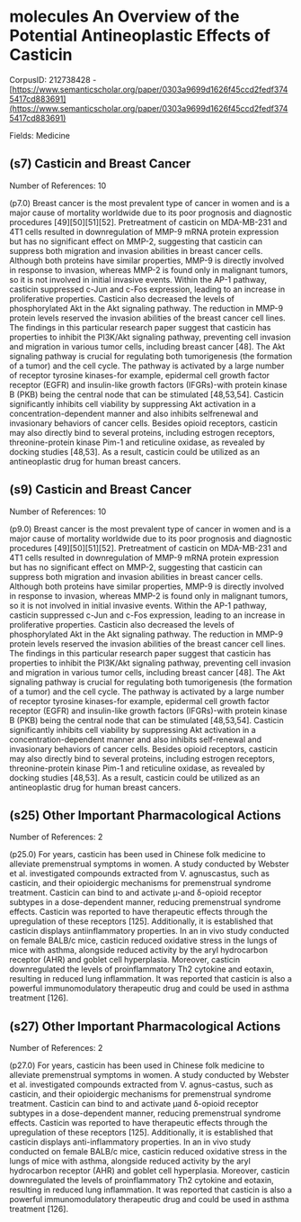 # molecules An Overview of the Potential Antineoplastic Effects of Casticin

CorpusID: 212738428 - [https://www.semanticscholar.org/paper/0303a9699d1626f45ccd2fedf3745417cd883691](https://www.semanticscholar.org/paper/0303a9699d1626f45ccd2fedf3745417cd883691)

Fields: Medicine

## (s7) Casticin and Breast Cancer
Number of References: 10

(p7.0) Breast cancer is the most prevalent type of cancer in women and is a major cause of mortality worldwide due to its poor prognosis and diagnostic procedures [49][50][51][52]. Pretreatment of casticin on MDA-MB-231 and 4T1 cells resulted in downregulation of MMP-9 mRNA protein expression but has no significant effect on MMP-2, suggesting that casticin can suppress both migration and invasion abilities in breast cancer cells. Although both proteins have similar properties, MMP-9 is directly involved in response to invasion, whereas MMP-2 is found only in malignant tumors, so it is not involved in initial invasive events. Within the AP-1 pathway, casticin suppressed c-Jun and c-Fos expression, leading to an increase in proliferative properties. Casticin also decreased the levels of phosphorylated Akt in the Akt signaling pathway. The reduction in MMP-9 protein levels reserved the invasion abilities of the breast cancer cell lines. The findings in this particular research paper suggest that casticin has properties to inhibit the PI3K/Akt signaling pathway, preventing cell invasion and migration in various tumor cells, including breast cancer [48]. The Akt signaling pathway is crucial for regulating both tumorigenesis (the formation of a tumor) and the cell cycle. The pathway is activated by a large number of receptor tyrosine kinases-for example, epidermal cell growth factor receptor (EGFR) and insulin-like growth factors (IFGRs)-with protein kinase B (PKB) being the central node that can be stimulated [48,53,54]. Casticin significantly inhibits cell viability by suppressing Akt activation in a concentration-dependent manner and also inhibits selfrenewal and invasionary behaviors of cancer cells. Besides opioid receptors, casticin may also directly bind to several proteins, including estrogen receptors, threonine-protein kinase Pim-1 and reticuline oxidase, as revealed by docking studies [48,53]. As a result, casticin could be utilized as an antineoplastic drug for human breast cancers.
## (s9) Casticin and Breast Cancer
Number of References: 10

(p9.0) Breast cancer is the most prevalent type of cancer in women and is a major cause of mortality worldwide due to its poor prognosis and diagnostic procedures [49][50][51][52]. Pretreatment of casticin on MDA-MB-231 and 4T1 cells resulted in downregulation of MMP-9 mRNA protein expression but has no significant effect on MMP-2, suggesting that casticin can suppress both migration and invasion abilities in breast cancer cells. Although both proteins have similar properties, MMP-9 is directly involved in response to invasion, whereas MMP-2 is found only in malignant tumors, so it is not involved in initial invasive events. Within the AP-1 pathway, casticin suppressed c-Jun and c-Fos expression, leading to an increase in proliferative properties. Casticin also decreased the levels of phosphorylated Akt in the Akt signaling pathway. The reduction in MMP-9 protein levels reserved the invasion abilities of the breast cancer cell lines. The findings in this particular research paper suggest that casticin has properties to inhibit the PI3K/Akt signaling pathway, preventing cell invasion and migration in various tumor cells, including breast cancer [48]. The Akt signaling pathway is crucial for regulating both tumorigenesis (the formation of a tumor) and the cell cycle. The pathway is activated by a large number of receptor tyrosine kinases-for example, epidermal cell growth factor receptor (EGFR) and insulin-like growth factors (IFGRs)-with protein kinase B (PKB) being the central node that can be stimulated [48,53,54]. Casticin significantly inhibits cell viability by suppressing Akt activation in a concentration-dependent manner and also inhibits self-renewal and invasionary behaviors of cancer cells. Besides opioid receptors, casticin may also directly bind to several proteins, including estrogen receptors, threonine-protein kinase Pim-1 and reticuline oxidase, as revealed by docking studies [48,53]. As a result, casticin could be utilized as an antineoplastic drug for human breast cancers.
## (s25) Other Important Pharmacological Actions
Number of References: 2

(p25.0) For years, casticin has been used in Chinese folk medicine to alleviate premenstrual symptoms in women. A study conducted by Webster et al. investigated compounds extracted from V. agnuscastus, such as casticin, and their opioidergic mechanisms for premenstrual syndrome treatment. Casticin can bind to and activate µ-and δ-opioid receptor subtypes in a dose-dependent manner, reducing premenstrual syndrome effects. Casticin was reported to have therapeutic effects through the upregulation of these receptors [125]. Additionally, it is established that casticin displays antiinflammatory properties. In an in vivo study conducted on female BALB/c mice, casticin reduced oxidative stress in the lungs of mice with asthma, alongside reduced activity by the aryl hydrocarbon receptor (AHR) and goblet cell hyperplasia. Moreover, casticin downregulated the levels of proinflammatory Th2 cytokine and eotaxin, resulting in reduced lung inflammation. It was reported that casticin is also a powerful immunomodulatory therapeutic drug and could be used in asthma treatment [126].
## (s27) Other Important Pharmacological Actions
Number of References: 2

(p27.0) For years, casticin has been used in Chinese folk medicine to alleviate premenstrual symptoms in women. A study conducted by Webster et al. investigated compounds extracted from V. agnus-castus, such as casticin, and their opioidergic mechanisms for premenstrual syndrome treatment. Casticin can bind to and activate µand δ-opioid receptor subtypes in a dose-dependent manner, reducing premenstrual syndrome effects. Casticin was reported to have therapeutic effects through the upregulation of these receptors [125]. Additionally, it is established that casticin displays anti-inflammatory properties. In an in vivo study conducted on female BALB/c mice, casticin reduced oxidative stress in the lungs of mice with asthma, alongside reduced activity by the aryl hydrocarbon receptor (AHR) and goblet cell hyperplasia. Moreover, casticin downregulated the levels of proinflammatory Th2 cytokine and eotaxin, resulting in reduced lung inflammation. It was reported that casticin is also a powerful immunomodulatory therapeutic drug and could be used in asthma treatment [126].
